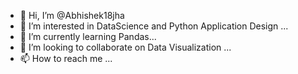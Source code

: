 - 👋 Hi, I’m @Abhishek18jha
- 👀 I’m interested in DataScience and Python Application Design ...
- 🌱 I’m currently learning Pandas...
- 💞️ I’m looking to collaborate on Data Visualization ...
- 📫 How to reach me  ...

<!---
Abhishek18jha/Abhishek18jha is a ✨ special ✨ repository because its `README.md` (this file) appears on your GitHub profile.
You can click the Preview link to take a look at your changes.
--->
